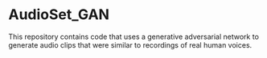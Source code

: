 # AudioSet_GAN
This repository contains code that uses a generative adversarial network to generate audio clips that were similar to recordings of real human voices.

